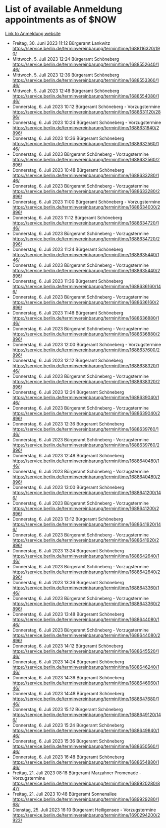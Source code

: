 # List of available Anmeldung appointments as of $NOW
[Link to Anmeldung website](https://service.berlin.de/terminvereinbarung/termin/tag.php?termin=1&anliegen[]=120686&dienstleisterlist=122210,122217,327316,122219,327312,122227,327314,122231,327346,122243,327348,122254,122252,329742,122260,329745,122262,329748,122271,327278,122273,327274,122277,327276,330436,122280,327294,122282,327290,122284,327292,122291,327270,122285,327266,122286,327264,122296,327268,150230,329760,122297,327286,122294,327284,122312,329763,122314,329775,122304,327330,122311,327334,122309,327332,317869,122281,327352,122279,329772,122283,122276,327324,122274,327326,122267,329766,122246,327318,122251,327320,122257,327322,122208,327298,122226,327300&herkunft=http%3A%2F%2Fservice.berlin.de%2Fdienstleistung%2F120686%2F)
- Freitag, 30. Juni 2023 11:12 Bürgeramt Lankwitz https://service.berlin.de/terminvereinbarung/termin/time/1688116320/190/
- Mittwoch, 5. Juli 2023 12:24 Bürgeramt Schöneberg https://service.berlin.de/terminvereinbarung/termin/time/1688552640/146/
- Mittwoch, 5. Juli 2023 12:36 Bürgeramt Schöneberg https://service.berlin.de/terminvereinbarung/termin/time/1688553360/146/
- Mittwoch, 5. Juli 2023 12:48 Bürgeramt Schöneberg https://service.berlin.de/terminvereinbarung/termin/time/1688554080/146/
- Donnerstag, 6. Juli 2023 10:12 Bürgeramt Schöneberg - Vorzugstermine https://service.berlin.de/terminvereinbarung/termin/time/1688631120/2896/
- Donnerstag, 6. Juli 2023 10:24 Bürgeramt Schöneberg - Vorzugstermine https://service.berlin.de/terminvereinbarung/termin/time/1688631840/2896/
- Donnerstag, 6. Juli 2023 10:36 Bürgeramt Schöneberg https://service.berlin.de/terminvereinbarung/termin/time/1688632560/146/
- Donnerstag, 6. Juli 2023  Bürgeramt Schöneberg - Vorzugstermine https://service.berlin.de/terminvereinbarung/termin/time/1688632560/2896/
- Donnerstag, 6. Juli 2023 10:48 Bürgeramt Schöneberg https://service.berlin.de/terminvereinbarung/termin/time/1688633280/146/
- Donnerstag, 6. Juli 2023  Bürgeramt Schöneberg - Vorzugstermine https://service.berlin.de/terminvereinbarung/termin/time/1688633280/2896/
- Donnerstag, 6. Juli 2023 11:00 Bürgeramt Schöneberg - Vorzugstermine https://service.berlin.de/terminvereinbarung/termin/time/1688634000/2896/
- Donnerstag, 6. Juli 2023 11:12 Bürgeramt Schöneberg https://service.berlin.de/terminvereinbarung/termin/time/1688634720/146/
- Donnerstag, 6. Juli 2023  Bürgeramt Schöneberg - Vorzugstermine https://service.berlin.de/terminvereinbarung/termin/time/1688634720/2896/
- Donnerstag, 6. Juli 2023 11:24 Bürgeramt Schöneberg https://service.berlin.de/terminvereinbarung/termin/time/1688635440/146/
- Donnerstag, 6. Juli 2023  Bürgeramt Schöneberg - Vorzugstermine https://service.berlin.de/terminvereinbarung/termin/time/1688635440/2896/
- Donnerstag, 6. Juli 2023 11:36 Bürgeramt Schöneberg https://service.berlin.de/terminvereinbarung/termin/time/1688636160/146/
- Donnerstag, 6. Juli 2023  Bürgeramt Schöneberg - Vorzugstermine https://service.berlin.de/terminvereinbarung/termin/time/1688636160/2896/
- Donnerstag, 6. Juli 2023 11:48 Bürgeramt Schöneberg https://service.berlin.de/terminvereinbarung/termin/time/1688636880/146/
- Donnerstag, 6. Juli 2023  Bürgeramt Schöneberg - Vorzugstermine https://service.berlin.de/terminvereinbarung/termin/time/1688636880/2896/
- Donnerstag, 6. Juli 2023 12:00 Bürgeramt Schöneberg - Vorzugstermine https://service.berlin.de/terminvereinbarung/termin/time/1688637600/2896/
- Donnerstag, 6. Juli 2023 12:12 Bürgeramt Schöneberg https://service.berlin.de/terminvereinbarung/termin/time/1688638320/146/
- Donnerstag, 6. Juli 2023  Bürgeramt Schöneberg - Vorzugstermine https://service.berlin.de/terminvereinbarung/termin/time/1688638320/2896/
- Donnerstag, 6. Juli 2023 12:24 Bürgeramt Schöneberg https://service.berlin.de/terminvereinbarung/termin/time/1688639040/146/
- Donnerstag, 6. Juli 2023  Bürgeramt Schöneberg - Vorzugstermine https://service.berlin.de/terminvereinbarung/termin/time/1688639040/2896/
- Donnerstag, 6. Juli 2023 12:36 Bürgeramt Schöneberg https://service.berlin.de/terminvereinbarung/termin/time/1688639760/146/
- Donnerstag, 6. Juli 2023  Bürgeramt Schöneberg - Vorzugstermine https://service.berlin.de/terminvereinbarung/termin/time/1688639760/2896/
- Donnerstag, 6. Juli 2023 12:48 Bürgeramt Schöneberg https://service.berlin.de/terminvereinbarung/termin/time/1688640480/146/
- Donnerstag, 6. Juli 2023  Bürgeramt Schöneberg - Vorzugstermine https://service.berlin.de/terminvereinbarung/termin/time/1688640480/2896/
- Donnerstag, 6. Juli 2023 13:00 Bürgeramt Schöneberg https://service.berlin.de/terminvereinbarung/termin/time/1688641200/146/
- Donnerstag, 6. Juli 2023  Bürgeramt Schöneberg - Vorzugstermine https://service.berlin.de/terminvereinbarung/termin/time/1688641200/2896/
- Donnerstag, 6. Juli 2023 13:12 Bürgeramt Schöneberg https://service.berlin.de/terminvereinbarung/termin/time/1688641920/146/
- Donnerstag, 6. Juli 2023  Bürgeramt Schöneberg - Vorzugstermine https://service.berlin.de/terminvereinbarung/termin/time/1688641920/2896/
- Donnerstag, 6. Juli 2023 13:24 Bürgeramt Schöneberg https://service.berlin.de/terminvereinbarung/termin/time/1688642640/146/
- Donnerstag, 6. Juli 2023  Bürgeramt Schöneberg - Vorzugstermine https://service.berlin.de/terminvereinbarung/termin/time/1688642640/2896/
- Donnerstag, 6. Juli 2023 13:36 Bürgeramt Schöneberg https://service.berlin.de/terminvereinbarung/termin/time/1688643360/146/
- Donnerstag, 6. Juli 2023  Bürgeramt Schöneberg - Vorzugstermine https://service.berlin.de/terminvereinbarung/termin/time/1688643360/2896/
- Donnerstag, 6. Juli 2023 13:48 Bürgeramt Schöneberg https://service.berlin.de/terminvereinbarung/termin/time/1688644080/146/
- Donnerstag, 6. Juli 2023  Bürgeramt Schöneberg - Vorzugstermine https://service.berlin.de/terminvereinbarung/termin/time/1688644080/2896/
- Donnerstag, 6. Juli 2023 14:12 Bürgeramt Schöneberg https://service.berlin.de/terminvereinbarung/termin/time/1688645520/146/
- Donnerstag, 6. Juli 2023 14:24 Bürgeramt Schöneberg https://service.berlin.de/terminvereinbarung/termin/time/1688646240/146/
- Donnerstag, 6. Juli 2023 14:36 Bürgeramt Schöneberg https://service.berlin.de/terminvereinbarung/termin/time/1688646960/146/
- Donnerstag, 6. Juli 2023 14:48 Bürgeramt Schöneberg https://service.berlin.de/terminvereinbarung/termin/time/1688647680/146/
- Donnerstag, 6. Juli 2023 15:12 Bürgeramt Schöneberg https://service.berlin.de/terminvereinbarung/termin/time/1688649120/146/
- Donnerstag, 6. Juli 2023 15:24 Bürgeramt Schöneberg https://service.berlin.de/terminvereinbarung/termin/time/1688649840/146/
- Donnerstag, 6. Juli 2023 15:36 Bürgeramt Schöneberg https://service.berlin.de/terminvereinbarung/termin/time/1688650560/146/
- Donnerstag, 6. Juli 2023 16:48 Bürgeramt Schöneberg https://service.berlin.de/terminvereinbarung/termin/time/1688654880/146/
- Freitag, 21. Juli 2023 08:18 Bürgeramt Marzahner Promenade - Vorzugstermine https://service.berlin.de/terminvereinbarung/termin/time/1689920280/847/
- Freitag, 21. Juli 2023 10:48 Bürgeramt Sonnenallee https://service.berlin.de/terminvereinbarung/termin/time/1689929280/168/
- Dienstag, 25. Juli 2023 16:10 Bürgeramt Heiligensee - Vorzugstermine https://service.berlin.de/terminvereinbarung/termin/time/1690294200/2923/

